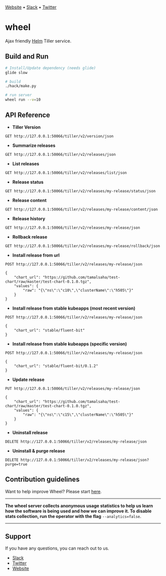 [Website](https://appscode.com) • [Slack](https://slack.appscode.com) • [Twitter](https://twitter.com/AppsCodeHQ)

# wheel
Ajax friendly [Helm](https://github.com/kubernetes/helm) Tiller service.

## Build and Run
```sh
# Install/Update dependency (needs glide)
glide slow

# build
./hack/make.py

# run server
wheel run --v=10
```

## API Reference

- **Tiller Version** 
```
GET http://127.0.0.1:50066/tiller/v2/version/json
```

- **Summarize releases** 
```
GET http://127.0.0.1:50066/tiller/v2/releases/json
```

- **List releases** 
```
GET http://127.0.0.1:50066/tiller/v2/releases/list/json
```

- **Release status**
```
GET http://127.0.0.1:50066/tiller/v2/releases/my-release/status/json
```

- **Release content**
```
GET http://127.0.0.1:50066/tiller/v2/releases/my-release/content/json
```

- **Release history**
```
GET http://127.0.0.1:50066/tiller/v2/releases/my-release/json
```

- **Rollback release**
```
GET http://127.0.0.1:50066/tiller/v2/releases/my-release/rollback/json
```

- **Install release from url**

```
POST http://127.0.0.1:50066/tiller/v2/releases/my-release/json

{
	"chart_url": "https://github.com/tamalsaha/test-chart/raw/master/test-chart-0.1.0.tgz",
	"values": {
		"raw": "{\"ns\":\"c10\",\"clusterName\":\"h505\"}"
	}
}
```

- **Install release from stable kubeapps (most recent version)**

```
POST http://127.0.0.1:50066/tiller/v2/releases/my-release/json

{
	"chart_url": "stable/fluent-bit"
}
```

- **Install release from stable kubeapps (specific version)**

```
POST http://127.0.0.1:50066/tiller/v2/releases/my-release/json

{
	"chart_url": "stable/fluent-bit/0.1.2"
}
```

- **Update release**

```
PUT http://127.0.0.1:50066/tiller/v2/releases/my-release/json

{
	"chart_url": "https://github.com/tamalsaha/test-chart/raw/master/test-chart-0.1.0.tgz",
	"values": {
		"raw": "{\"ns\":\"c15\",\"clusterName\":\"h505\"}"
	}
}
```

- **Uninstall release**

```
DELETE http://127.0.0.1:50066/tiller/v2/releases/my-release/json
```

- **Uninstall & purge release**

```
DELETE http://127.0.0.1:50066/tiller/v2/releases/my-release/json?purge=true
```

## Contribution guidelines
Want to help improve Wheel? Please start [here](/CONTRIBUTING.md).

---

**The wheel server collects anonymous usage statistics to help us learn how the software is being used and how we can improve it. To disable stats collection, run the operator with the flag** `--analytics=false`.

---

## Support
If you have any questions, you can reach out to us.
* [Slack](https://slack.appscode.com)
* [Twitter](https://twitter.com/AppsCodeHQ)
* [Website](https://appscode.com)

